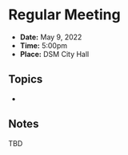 # Regular Meeting

- **Date:** May 9, 2022
- **Time:** 5:00pm
- **Place:** DSM City Hall

## Topics

-

## Notes

TBD
